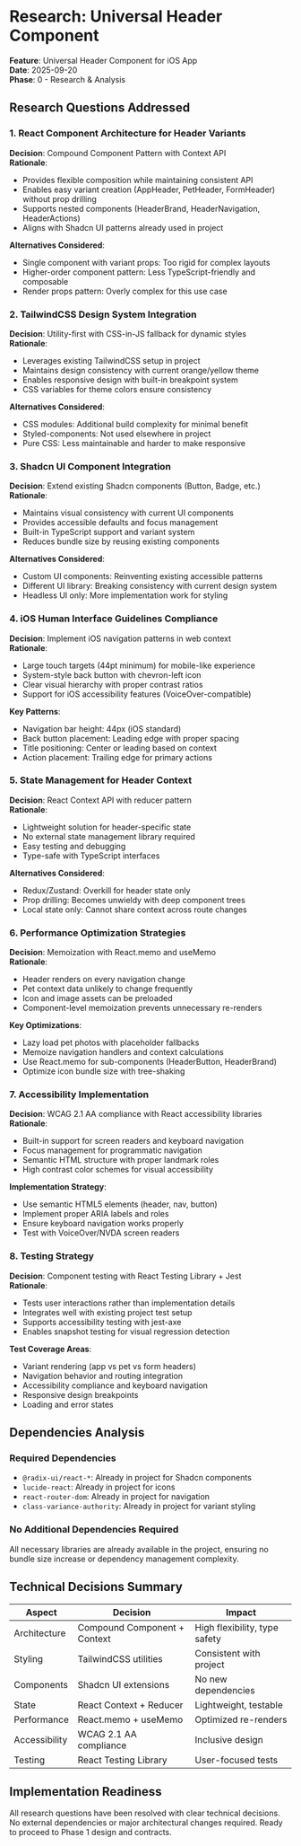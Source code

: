 # Research: Universal Header Component

**Feature**: Universal Header Component for iOS App  
**Date**: 2025-09-20  
**Phase**: 0 - Research & Analysis  

## Research Questions Addressed

### 1. React Component Architecture for Header Variants

**Decision**: Compound Component Pattern with Context API  
**Rationale**: 
- Provides flexible composition while maintaining consistent API
- Enables easy variant creation (AppHeader, PetHeader, FormHeader) without prop drilling
- Supports nested components (HeaderBrand, HeaderNavigation, HeaderActions)
- Aligns with Shadcn UI patterns already used in project

**Alternatives Considered**:
- Single component with variant props: Too rigid for complex layouts
- Higher-order component pattern: Less TypeScript-friendly and composable
- Render props pattern: Overly complex for this use case

### 2. TailwindCSS Design System Integration

**Decision**: Utility-first with CSS-in-JS fallback for dynamic styles  
**Rationale**:
- Leverages existing TailwindCSS setup in project
- Maintains design consistency with current orange/yellow theme
- Enables responsive design with built-in breakpoint system
- CSS variables for theme colors ensure consistency

**Alternatives Considered**:
- CSS modules: Additional build complexity for minimal benefit
- Styled-components: Not used elsewhere in project
- Pure CSS: Less maintainable and harder to make responsive

### 3. Shadcn UI Component Integration

**Decision**: Extend existing Shadcn components (Button, Badge, etc.)  
**Rationale**:
- Maintains visual consistency with current UI components
- Provides accessible defaults and focus management
- Built-in TypeScript support and variant system
- Reduces bundle size by reusing existing components

**Alternatives Considered**:
- Custom UI components: Reinventing existing accessible patterns
- Different UI library: Breaking consistency with current design system
- Headless UI only: More implementation work for styling

### 4. iOS Human Interface Guidelines Compliance

**Decision**: Implement iOS navigation patterns in web context  
**Rationale**:
- Large touch targets (44pt minimum) for mobile-like experience
- System-style back button with chevron-left icon
- Clear visual hierarchy with proper contrast ratios
- Support for iOS accessibility features (VoiceOver-compatible)

**Key Patterns**:
- Navigation bar height: 44px (iOS standard)
- Back button placement: Leading edge with proper spacing
- Title positioning: Center or leading based on context
- Action placement: Trailing edge for primary actions

### 5. State Management for Header Context

**Decision**: React Context API with reducer pattern  
**Rationale**:
- Lightweight solution for header-specific state
- No external state management library required
- Easy testing and debugging
- Type-safe with TypeScript interfaces

**Alternatives Considered**:
- Redux/Zustand: Overkill for header state only
- Prop drilling: Becomes unwieldy with deep component trees
- Local state only: Cannot share context across route changes

### 6. Performance Optimization Strategies

**Decision**: Memoization with React.memo and useMemo  
**Rationale**:
- Header renders on every navigation change
- Pet context data unlikely to change frequently
- Icon and image assets can be preloaded
- Component-level memoization prevents unnecessary re-renders

**Key Optimizations**:
- Lazy load pet photos with placeholder fallbacks
- Memoize navigation handlers and context calculations
- Use React.memo for sub-components (HeaderButton, HeaderBrand)
- Optimize icon bundle size with tree-shaking

### 7. Accessibility Implementation

**Decision**: WCAG 2.1 AA compliance with React accessibility libraries  
**Rationale**:
- Built-in support for screen readers and keyboard navigation
- Focus management for programmatic navigation
- Semantic HTML structure with proper landmark roles
- High contrast color schemes for visual accessibility

**Implementation Strategy**:
- Use semantic HTML5 elements (header, nav, button)
- Implement proper ARIA labels and roles
- Ensure keyboard navigation works properly
- Test with VoiceOver/NVDA screen readers

### 8. Testing Strategy

**Decision**: Component testing with React Testing Library + Jest  
**Rationale**:
- Tests user interactions rather than implementation details
- Integrates well with existing project test setup
- Supports accessibility testing with jest-axe
- Enables snapshot testing for visual regression detection

**Test Coverage Areas**:
- Variant rendering (app vs pet vs form headers)
- Navigation behavior and routing integration
- Accessibility compliance and keyboard navigation
- Responsive design breakpoints
- Loading and error states

## Dependencies Analysis

### Required Dependencies
- `@radix-ui/react-*`: Already in project for Shadcn components
- `lucide-react`: Already in project for icons
- `react-router-dom`: Already in project for navigation
- `class-variance-authority`: Already in project for variant styling

### No Additional Dependencies Required
All necessary libraries are already available in the project, ensuring no bundle size increase or dependency management complexity.

## Technical Decisions Summary

| Aspect | Decision | Impact |
|--------|----------|---------|
| Architecture | Compound Component + Context | High flexibility, type safety |
| Styling | TailwindCSS utilities | Consistent with project |
| Components | Shadcn UI extensions | No new dependencies |
| State | React Context + Reducer | Lightweight, testable |
| Performance | React.memo + useMemo | Optimized re-renders |
| Accessibility | WCAG 2.1 AA compliance | Inclusive design |
| Testing | React Testing Library | User-focused tests |

## Implementation Readiness

All research questions have been resolved with clear technical decisions. No external dependencies or major architectural changes required. Ready to proceed to Phase 1 design and contracts.